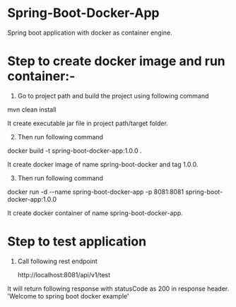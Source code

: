 # Spring-Boot-Docker-App

Spring boot application with docker as container engine.



# Step to create docker image and run container:-

 1. Go to project path and build the project using following command
 
   mvn clean install
           
   It create executable jar file in project path/target folder.
    
 2. Then run following command
 
   docker build -t spring-boot-docker-app:1.0.0 .
          
   It create docker image of name spring-boot-docker and tag 1.0.0.
    
 3. Then run following command
    
   docker run -d --name spring-boot-docker-app -p 8081:8081 spring-boot-docker-app:1.0.0
          
   It create docker container of name spring-boot-docker-app.
 
 
# Step to test application

1. Call following rest endpoint 

     http://localhost:8081/api/v1/test
     
  It will return following response with statusCode as 200 in response header.
     'Welcome to spring boot docker example'

  
